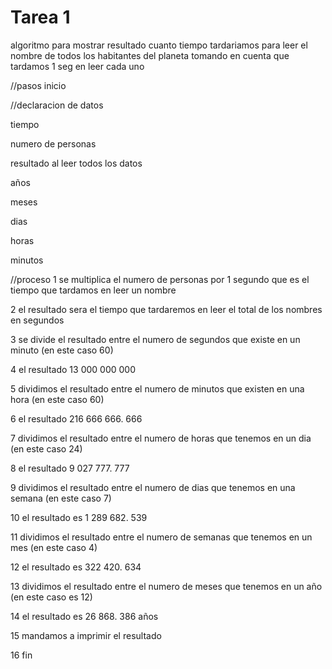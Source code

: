 # Tarea 1

algoritmo para mostrar resultado cuanto tiempo tardariamos para leer el nombre de todos los habitantes del planeta tomando en cuenta que tardamos 1 seg en leer cada uno 

//pasos
inicio

//declaracion de datos

tiempo

numero de personas

resultado al leer todos los datos

años

meses

dias 

horas

minutos


//proceso
1 se multiplica el numero de personas por 1 segundo que es el tiempo que tardamos en leer un nombre

2 el resultado sera el tiempo que tardaremos en leer el total de los nombres en segundos

3 se divide el resultado entre el numero de segundos que existe en un minuto (en este caso 60)

4 el resultado 13 000 000 000

5 dividimos el resultado entre el numero de minutos que existen en una hora (en este caso 60)

6 el resultado 216 666 666. 666

7 dividimos el resultado entre el numero de horas que tenemos en un dia (en este caso 24)

8 el resultado 9 027 777. 777

9 dividimos el resultado entre el numero de dias que tenemos en una semana (en este caso 7)

10 el resultado es 1 289 682. 539

11 dividimos el resultado entre el numero de semanas que tenemos en un mes (en este caso 4)

12 el resultado es 322 420. 634

13 dividimos el resultado entre el numero de meses que tenemos en un año (en este caso es 12)

14 el resultado es  26 868. 386 años

15 mandamos a imprimir el resultado 

16 fin
